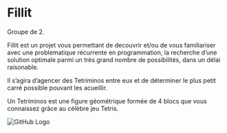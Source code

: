 # Fillit 

Groupe de 2.

Fillit est un projet vous permettant de decouvrir et/ou de vous familiariser avec une problematique récurrente en programmation,
la recherche d’une solution optimale parmi un très grand nombre de possibilités, dans un délai raisonable.

Il s’agira d’agencer des Tetriminos entre eux et de déterminer le plus petit carré possible pouvant les acueillir.

Un Tetriminos est une figure géométrique formée de 4 blocs que vous connaissez grâce au célèbre jeu Tetris.

![GitHub Logo](/images/tetri1.png)
